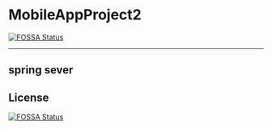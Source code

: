# MobileAppProject2 
[![FOSSA Status](https://app.fossa.com/api/projects/git%2Bgithub.com%2FHyunMinH%2FServer.svg?type=shield)](https://app.fossa.com/projects/git%2Bgithub.com%2FHyunMinH%2FServer?ref=badge_shield)


---

## spring sever


## License
[![FOSSA Status](https://app.fossa.com/api/projects/git%2Bgithub.com%2FHyunMinH%2FServer.svg?type=large)](https://app.fossa.com/projects/git%2Bgithub.com%2FHyunMinH%2FServer?ref=badge_large)